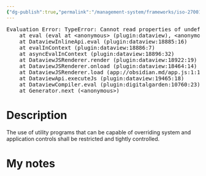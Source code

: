 ```yaml
---
{"dg-publish":true,"permalink":"/management-system/frameworks/iso-27001-2022/iso-27001-2022-a-8-18/","tags":["requirement"],"noteIcon":"1"}
---
```



<pre class="dataview dataview-error">Evaluation Error: TypeError: Cannot read properties of undefined (reading 'file')
    at eval (eval at &lt;anonymous&gt; (plugin:dataview), &lt;anonymous&gt;:3:24)
    at DataviewInlineApi.eval (plugin:dataview:18885:16)
    at evalInContext (plugin:dataview:18886:7)
    at asyncEvalInContext (plugin:dataview:18896:32)
    at DataviewJSRenderer.render (plugin:dataview:18922:19)
    at DataviewJSRenderer.onload (plugin:dataview:18464:14)
    at DataviewJSRenderer.load (app://obsidian.md/app.js:1:1214378)
    at DataviewApi.executeJs (plugin:dataview:19465:18)
    at DataviewCompiler.eval (plugin:digitalgarden:10760:23)
    at Generator.next (&lt;anonymous&gt;)</pre>

# Description

The use of utility programs that can be capable of overriding system and application controls shall be restricted and tightly controlled.

# My notes
